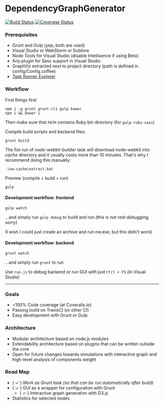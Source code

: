 # DependencyGraphGenerator

[![Build Status](https://travis-ci.org/jsek/AngularDependencyGraph.svg?branch=master)](https://travis-ci.org/jsek/AngularDependencyGraph) [![Coverage Status](https://coveralls.io/repos/jsek/AngularDependencyGraph/badge.png)](https://coveralls.io/r/jsek/AngularDependencyGraph)

### Prerequisites
* Grunt and Gulp (yep, both are used)
* Visual Studio or WebStorm or Sublime
* Node Tools for Visual Studio (disable Intellisence if using Beta)
* Any plugin for Sass support in Visual Studio
* GraphViz extracted next to project directory (path is defined in config/Config.coffee)
* [Task Runner Explorer](http://visualstudiogallery.msdn.microsoft.com/8e1b4368-4afb-467a-bc13-9650572db708)

### Workflow

First things first
    
    npm i -g grunt grunt-cli gulp bower
    npm i && bower i

Then make sure that `PATH` contains Ruby bin directory (for `gulp-ruby-sass`)

Compile build scripts and backend files:

    grunt build

The fist run of *node-webkit-builder* task will download node-webkit into *cache* directory and it usually costs more than 10 minutes. 
That's why I recommend doing this manually:

    .\nw-cache\extract.bat

Preview (compile + build + run)

    gulp

#### Development workflow: frontend

    gulp watch
    
...and simply run `gulp debug` to build and run *(this is not real debugging, sorry)*

(I wish I could just create an archive and run nw.exe, but this didn't work)

#### Development workflow: backend

    grunt watch
    
...and simply run `grunt` to run

Use `run.js` to debug backend or run GUI with just `Ctrl + F5` (in Visual Studio) 

---

### Goals
* ~100% Code coverage (at Coveralls.io)
* Passing build on TravisCI (or other CI)
* Easy development with Grunt or Gulp

### Architecture
* Modular architecture based on node.js modules
* Extendability architecture based on plugins that can be written outside the core
* Open for future changes towards simulations with interactive graph and high-level analysis of components weight

### Road Map
* ( ✓ ) *Work as Grunt task (so that can be run automatically after build)*
* ( ✓ ) GUI as a wrapper for configuration with Grunt
  * ( ✓ ) Interactive graph generation with D3.js
* Statistics for selected nodes

